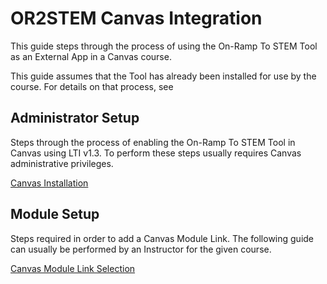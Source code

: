 # OR2STEM Canvas Integration

This guide steps through the process of using the On-Ramp To STEM
Tool as an External App in a Canvas course.

This guide assumes that the Tool has already been installed for use
by the course. For details on that process, see

## Administrator Setup

Steps through the process of enabling the On-Ramp To STEM Tool in Canvas
using LTI v1.3. To perform these steps usually requires Canvas administrative
privileges.

[Canvas Installation](canvas_install.md)

## Module Setup

Steps required in order to add a Canvas Module Link. The following guide can
usually be performed by an Instructor for the given course.

[Canvas Module Link Selection](canvas_module.md)

